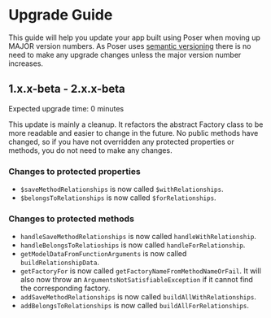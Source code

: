 # Upgrade Guide

This guide will help you update your app built using Poser when moving up MAJOR version numbers.
As Poser uses [semantic versioning](https://www.google.com/url?sa=t&rct=j&q=&esrc=s&source=web&cd=1&cad=rja&uact=8&ved=2ahUKEwiDj7vJ94foAhXtTRUIHeiSAiwQFjAAegQIARAB&url=https%3A%2F%2Fsemver.org%2F&usg=AOvVaw2wqeU7SPQk7aq7nuXGCrz-)
there is no need to make any upgrade changes unless the major version number increases.

## 1.x.x-beta - 2.x.x-beta
Expected upgrade time: 0 minutes

This update is mainly a cleanup. It refactors the abstract Factory class to be more readable and 
easier to change in the future. No public methods have changed, so if you have not overridden 
any protected properties or methods, you do not need to make any changes.

### Changes to protected properties

- `$saveMethodRelationships` is now called `$withRelationships`.
- `$belongsToRelationships` is now called `$forRelationships`.

### Changes to protected methods

- `handleSaveMethodRelationships` is now called `handleWithRelationship`.
- `handleBelongsToRelatioships` is now called `handleForRelationship`.
- `getModelDataFromFunctionArguments` is now called `buildRelationshipData`.
- `getFactoryFor` is now called `getFactoryNameFromMethodNameOrFail`. It will also now throw an `ArgumentsNotSatisfiableException` if it cannot find the corresponding factory.
- `addSaveMethodRelationships` is now called `buildAllWithRelationships`.
- `addBelongsToRelationships` is now called `buildAllForRelationships`.
